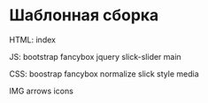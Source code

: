 # Шаблонная сборка
HTML: 
index

JS:
bootstrap
fancybox
jquery
slick-slider
main

CSS:
boostrap
fancybox
normalize
slick
style
media

IMG
arrows
icons